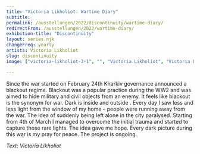 ```yaml
---
title: "Victoria Likholiot: Wartime Diary"
subtitle: 
permalink: /ausstellungen/2022/discontinuity/wartime-diary/
redirectFrom: /ausstellungen/2022/wartime-diary/
exhibition-title: "Discontinuity"
layout: series.njk
changeFreq: yearly
artists: Victoria Likholiot
slug: discontinuity
image: ["victoria-likholiot-3-1", "", "Victoria Likholiot", "Victoria Likholiot"]

---
```


Since the war started on February 24th Kharkiv governance announced a blackout regime. Blackout was a popular practice during the WW2 and was aimed to hide military and civil objects from an enemy. It feels like blackout is the synonym for war. Dark is inside and outside . Every day I saw less and less light from the window of my home – people were running away from the war. The idea of suddenly being left alone in the city paralysed. Starting from 4th of March I managed to overcome the initial trauma and started to capture those rare lights. The idea gave me hope. Every dark picture during this war is my pray for peace. The project is ongoing.

*Text: Victoria Likholiot*
